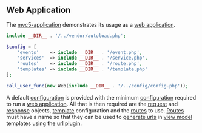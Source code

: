 ## Web Application
The <a href="https://github.com/mvc5/mvc5-application">mvc5-application</a> demonstrates its usage as a [web application](https://github.com/mvc5/mvc5/blob/master/src/Web.php).

```php
include __DIR__ . '/../vendor/autoload.php';
```

```php
$config = [
    'events'    => include __DIR__ . '/event.php',
    'services'  => include __DIR__ . '/service.php',
    'routes'    => include __DIR__ . '/route.php',
    'templates' => include __DIR__ . '/template.php'
];
```

```php
call_user_func(new Web(include __DIR__ . '/../config/config.php'));
```
A default [configuration](https://github.com/mvc5/mvc5/tree/master/config) is provided with the minimum [configuration](https://github.com/mvc5/mvc5/tree/master/config) required to run a [web application](https://github.com/mvc5/mvc5/blob/master/src/Web.php). All that is then required are the [request](https://github.com/mvc5/mvc5-application/blob/master/config/service.php#L78) and [response](https://github.com/mvc5/mvc5-application/blob/master/config/service.php#L80) objects, [template](https://github.com/mvc5/mvc5-application/blob/master/config/template.php) configuration and the [routes](#routes) to use. [Routes](#routes) must have a name so that they can be used to [generate urls](https://github.com/mvc5/mvc5/blob/master/src/Url/Generator.php) in [view model](#view-models) templates using the [url plugin](https://github.com/mvc5/mvc5/blob/master/config/service.php#L66).


